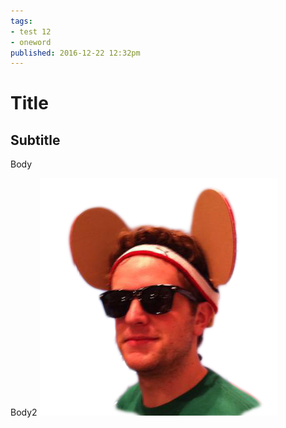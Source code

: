 ```yaml
---
tags:
- test 12
- oneword
published: 2016-12-22 12:32pm
---
```

# Title
## Subtitle

Body

Body2 ![alt](ears.png)
